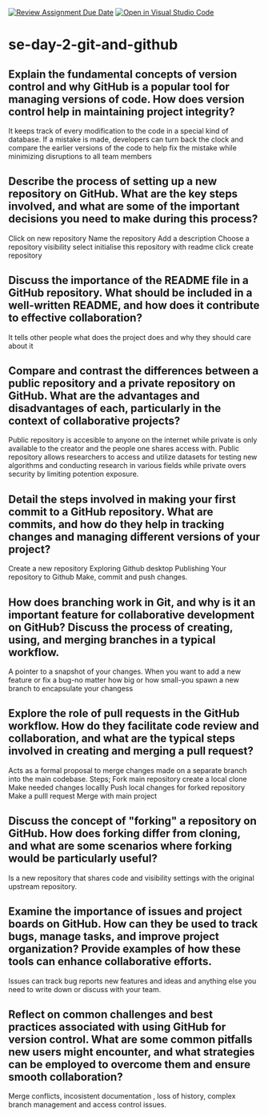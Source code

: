 [![Review Assignment Due Date](https://classroom.github.com/assets/deadline-readme-button-22041afd0340ce965d47ae6ef1cefeee28c7c493a6346c4f15d667ab976d596c.svg)](https://classroom.github.com/a/8wgCKhpZ)
[![Open in Visual Studio Code](https://classroom.github.com/assets/open-in-vscode-2e0aaae1b6195c2367325f4f02e2d04e9abb55f0b24a779b69b11b9e10269abc.svg)](https://classroom.github.com/online_ide?assignment_repo_id=18465472&assignment_repo_type=AssignmentRepo)
# se-day-2-git-and-github
## Explain the fundamental concepts of version control and why GitHub is a popular tool for managing versions of code. How does version control help in maintaining project integrity?
It keeps track of every modification to the code in a special kind of database. If a mistake is made, developers can turn back the clock and compare the earlier versions of the code to help fix the mistake while minimizing disruptions to all team members

## Describe the process of setting up a new repository on GitHub. What are the key steps involved, and what are some of the important decisions you need to make during this process?
Click on new repository
Name the repository
Add a description
Choose a repository visibility
select initialise this repository with readme
click create repository
## Discuss the importance of the README file in a GitHub repository. What should be included in a well-written README, and how does it contribute to effective collaboration?
It tells other people what does the project does and why they should care about it
## Compare and contrast the differences between a public repository and a private repository on GitHub. What are the advantages and disadvantages of each, particularly in the context of collaborative projects?
Public repository is accesible to anyone on the internet while private is only available to the creator and the people one shares access with. Public repository allows researchers to access and utilize datasets for testing new algorithms and conducting research in various fields while private overs security by limiting potention exposure.

## Detail the steps involved in making your first commit to a GitHub repository. What are commits, and how do they help in tracking changes and managing different versions of your project?
Create a new repository
Exploring Github desktop
Publishing Your repository to Github
Make, commit and push changes.

## How does branching work in Git, and why is it an important feature for collaborative development on GitHub? Discuss the process of creating, using, and merging branches in a typical workflow.
A pointer to a snapshot of your changes. When you want to add a new feature or fix a bug-no matter how big or how small-you spawn a new branch to encapsulate your changess

## Explore the role of pull requests in the GitHub workflow. How do they facilitate code review and collaboration, and what are the typical steps involved in creating and merging a pull request?
Acts as a formal proposal to merge changes made on a separate branch into the main codebase.
Steps;
Fork main repository create a local clone
Make needed changes locallly
Push local changes for forked repository
Make a pulll request
Merge with main project
## Discuss the concept of "forking" a repository on GitHub. How does forking differ from cloning, and what are some scenarios where forking would be particularly useful?
Is a new repository that shares code and visibility settings with the original upstream repository.
## Examine the importance of issues and project boards on GitHub. How can they be used to track bugs, manage tasks, and improve project organization? Provide examples of how these tools can enhance collaborative efforts.
Issues can track bug reports new features and ideas and anything else you need to write down or discuss with your team.

## Reflect on common challenges and best practices associated with using GitHub for version control. What are some common pitfalls new users might encounter, and what strategies can be employed to overcome them and ensure smooth collaboration?
Merge conflicts, incosistent documentation , loss of history, complex branch management and access control issues.
